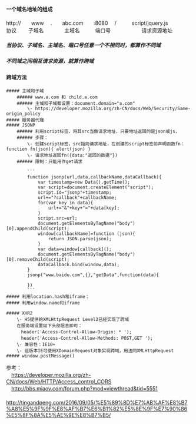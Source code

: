 #### 一个域名地址的组成
  http://　　www  　.　　abc.com　　:8080  　/　　　script/jquery.js  
  协议　　 子域名　　　　主域名　　　端口号　　　　　　请求资源地址　　
  
  ##### 当协议、子域名、主域名、端口号任意一个不相同时，都算作不同域
  ##### 不同域之间相互请求资源，就算作跨域
#### 跨域方法
    ##### 主域和子域
        ###### www.a.com 和 child.a.com
        ###### 主域和子域都设置：document.domain="a.com"
            \- https://developer.mozilla.org/zh-CN/docs/Web/Security/Same-origin_policy
    ##### 服务器代理
    ##### JSONP
        ###### 利用script标签，将其src当做请求地址，只要地址返回的是json或js，
        ###### 步骤：
            \- 创建script标签，src指向请求地址，在创建的script标签前声明函数fn：function fn(json){ alert(json) }  
            \- 请求地址返回fn({data:"返回的数据"})
        ###### 限制：只能用作get请求
        
            ```
            function jsonp(url,data,callbackName,dataCallback){
                var timestamp=new Data().getTime();
                var script=document.createElement("script");
                script.id="jsonp"+timestamp;
                url+="?callback"+callbackName;
                for(var key in data){
                    url+="&"+key+"="+data[key];
                }
                script.src=url;
                document.getElementsByTagName("body")[0].appendChild(script);
                window[callbackName]=function (json){
                    return JSON.parse(json);                
                }
                var data=window[callback]();
                document.getElementsByTagName("body")[0].removeChild(script);
                dataCallback.bind(window,data);
            }
            jsonp("www.baidu.com",{},"getData",function(data){
                
            })
            ```
    ##### 利用location.hash和iframe：
    ##### 利用window.name和iframe
        
    ##### XHR2
        \- H5提供的XMLHttpRequest Level2已经实现了跨域
        在服务端设置如下头部信息即可：  
        　header('Access-Control-Allow-Origin: * ');  
        　header('Access-Control-Allow-Methods: POST,GET ');  
        \- 兼容性：IE10+  
        \- 低版本IE可使用XDomainRequest对象实现跨域，用法同XMLHttpRequest 
    ##### window.postMessage()


参考：  
　https://developer.mozilla.org/zh-CN/docs/Web/HTTP/Access_control_CORS  
　http://bbs.miaov.com/forum.php?mod=viewthread&tid=5551  
　http://tingandpeng.com/2016/09/05/%E5%89%8D%E7%AB%AF%E8%B7%A8%E5%9F%9F%E8%AF%B7%E6%B1%82%E5%8E%9F%E7%90%86%E5%8F%8A%E5%AE%9E%E8%B7%B5/